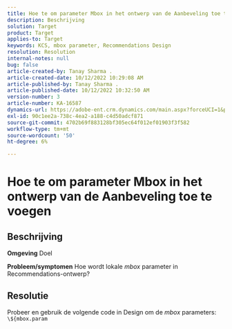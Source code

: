 ```yaml
---
title: Hoe te om parameter Mbox in het ontwerp van de Aanbeveling toe te voegen
description: Beschrijving
solution: Target
product: Target
applies-to: Target
keywords: KCS, mbox parameter, Recommendations Design
resolution: Resolution
internal-notes: null
bug: false
article-created-by: Tanay Sharma .
article-created-date: 10/12/2022 10:29:08 AM
article-published-by: Tanay Sharma .
article-published-date: 10/12/2022 10:32:50 AM
version-number: 3
article-number: KA-16587
dynamics-url: https://adobe-ent.crm.dynamics.com/main.aspx?forceUCI=1&pagetype=entityrecord&etn=knowledgearticle&id=22da67b1-184a-ed11-bba2-0022480868ff
exl-id: 90c1ee2a-738c-4ea2-a188-c4d50adcf871
source-git-commit: 4702b69f883128bf305ec64f012ef01903f3f582
workflow-type: tm+mt
source-wordcount: '50'
ht-degree: 6%

---
```


# Hoe te om parameter Mbox in het ontwerp van de Aanbeveling toe te voegen

## Beschrijving

<b>Omgeving</b>
Doel


<b>Probleem/symptomen</b>
Hoe wordt lokale *mbox* parameter in Recommendations-ontwerp?


## Resolutie


Probeer en gebruik de volgende code in Design om de *mbox* parameters:  `\${mbox.param`
